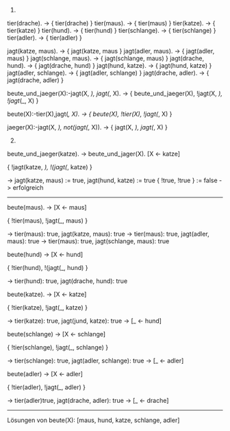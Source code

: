 1.

tier(drache). -> { tier(drache) }
tier(maus). -> { tier(maus) }
tier(katze). -> { tier(katze) }
tier(hund). -> { tier(hund) }
tier(schlange). -> { tier(schlange) }
tier(adler). -> { tier(adler) }

jagt(katze, maus). -> { jagt(katze, maus }
jagt(adler, maus). -> { jagt(adler, maus) }
jagt(schlange, maus). -> { jagt(schlange, maus) }
jagt(drache, hund). -> { jagt(drache, hund) }
jagt(hund, katze). -> { jagt(hund, katze) }
jagt(adler, schlange). -> { jagt(adler, schlange) }
jagt(drache, adler). -> { jagt(drache, adler) }

beute_und_jaeger(X):-jagt(X, _), jagt(_, X). -> { beute_und_jaeger(X), !jagt(X, _), !jagt_(_, X) }

beute(X):-tier(X),jagt(_, X). -> { beute(X), !tier(X), !jagt(_, X) }

jaeger(X):-jagt(X, _), not(jagt(_, X)). -> { jagt(X, _), jagt(_, X) }

2.

beute_und_jaeger(katze).   ->    beute_und_jager(X).  [X <- katze]

{ !jagt(katze, _), !(jagt(_, katze) }

  -> jagt(katze, maus) := true, jagt(hund, katze) := true
  { !true, !true } := false -> erfolgreich

----------

beute(maus).    ->     [X <- maus]

{  !tier(maus), !jagt(_, maus) }

  -> tier(maus): true, jagt(katze, maus): true
  -> tier(maus): true, jagt(adler, maus): true
  -> tier(maus): true, jagt(schlange, maus): true

beute(hund)     ->    [X <- hund]

{ !tier(hund), !(jagt(_, hund) }

  -> tier(hund): true, jagt(drache, hund): true

beute(katze).    ->    [X <- katze]

{ !tier(katze), !jagt(_, katze) }

  -> tier(katze): true, jagt(jund, katze): true -> [_ <- hund]

beute(schlange)    ->    [X <- schlange]

{ !tier(schlange), !jagt(_, schlange) }

  -> tier(schlange): true, jagt(adler, schlange): true -> [_ <- adler]

beute(adler)    ->    [X <- adler]

{ !tier(adler), !jagt(_, adler) }

  -> tier(adler)true, jagt(drache, adler): true -> [_ <- drache]

---------------

Lösungen von beute(X):
[maus, hund, katze, schlange, adler]
